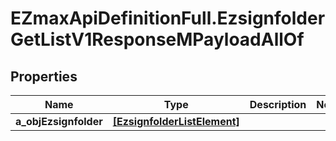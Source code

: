 # EZmaxApiDefinitionFull.EzsignfolderGetListV1ResponseMPayloadAllOf

## Properties

Name | Type | Description | Notes
------------ | ------------- | ------------- | -------------
**a_objEzsignfolder** | [**[EzsignfolderListElement]**](EzsignfolderListElement.md) |  | 



